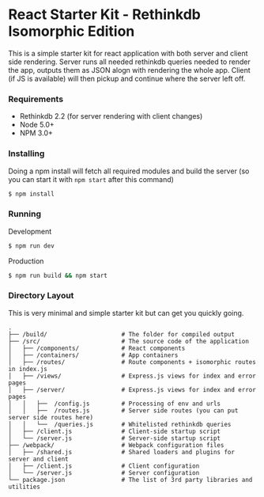 React Starter Kit - Rethinkdb Isomorphic Edition
================================================

This is a simple starter kit for react application with both server and client side rendering. Server runs all needed rethinkdb queries needed to render the app, outputs them as JSON alogn with rendering the whole app. Client (if JS is available) will then pickup and continue where the server left off.

### Requirements
 * Rethinkdb 2.2 (for server rendering with client changes)
 * Node 5.0+
 * NPM 3.0+

### Installing
Doing a npm install will fetch all required modules and build the server (so you can start it with `npm start` after this command)
```bash
$ npm install
```

### Running

Development
```bash
$ npm run dev
```

Production
```bash
$ npm run build && npm start
```

### Directory Layout

This is very minimal and simple starter kit but can get you quickly going.

```
.
├── /build/                     # The folder for compiled output
├── /src/                       # The source code of the application
│   ├── /components/            # React components
│   ├── /containers/            # App containers
│   ├── /routes/                # Route components + isomorphic routes in index.js
│   ├── /views/                 # Express.js views for index and error pages
│   ├── /server/                # Express.js views for index and error pages
│   │   ├──  /config.js         # Processing of env and urls
│   │   ├──  /routes.js         # Server side routes (you can put server side routes here)
│   │   └──  /queries.js        # Whitelisted rethinkdb queries
│   ├── /client.js              # Client-side startup script
│   └── /server.js              # Server-side startup script
├── /webpack/                   # Webpack configuration files
│   ├── /shared.js              # Shared loaders and plugins for server and client
│   ├── /client.js              # Client configuration
│   └── /server.js              # Server configuration
└── package.json                # The list of 3rd party libraries and utilities
```

